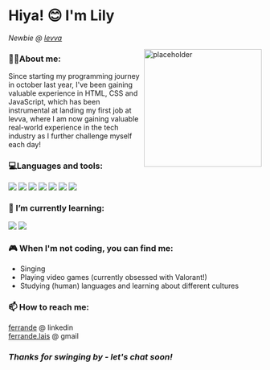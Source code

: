 

<h1> Hiya! 😊 I'm Lily</h1>

<p><em>Newbie @ <a href=https://www.linkedin.com/company/levva/>levva</a></em></p>

<img align="right" alt="placeholder" height="234px" width="234px" src="https://user-images.githubusercontent.com/116698705/233512745-f696c258-4653-4f99-a663-417029f95cd2.png">

<h3>👧🏻About me:</h3>
Since starting my programming journey in october last year, I've been gaining valuable experience in HTML, CSS and JavaScript, which has been instrumental at landing my first job at levva, where I am now gaining valuable real-world experience in the tech industry as I further challenge myself each day!

<h3>💻Languages and tools:</h3>

![](https://img.shields.io/badge/Code-JavaScript-informational?style=flat-square&logo=javascript&logoColor=white&color=F7DF1E)
![](https://img.shields.io/badge/Code-CSS3-informational?style=flat-square&logo=css3&logoColor=white&color=1572B6)
![](https://img.shields.io/badge/Tool-Bootstrap-informational?style=flat-square&logo=bootstrap&logoColor=white&color=7952B3)
![](https://img.shields.io/badge/Tool-Git-informational?style=flat-square&logo=git&logoColor=white&color=F05032)
![](https://img.shields.io/badge/Tool-Figma-informational?style=flat-square&logo=figma&logoColor=white&color=F24E1E)
![](https://img.shields.io/badge/Code-HTML5-informational?style=flat-square&logo=html5&logoColor=white&color=E34F26)
![](https://img.shields.io/badge/Tool-Github-informational?style=flat-square&logo=github&logoColor=white&color=181717)

<h3>🌱 I’m currently learning:</h3>

![](https://img.shields.io/badge/Tool-React-informational?style=flat-square&logo=react&logoColor=white&color=61DAFB)
![](https://img.shields.io/badge/Code-C%23-informational?style=flat-square&logo=csharp&logoColor=white&color=239120)

<h3>🎮 When I'm not coding, you can find me:</h3>

* Singing
* Playing video games (currently obsessed with Valorant!)
* Studying (human) languages and learning about different cultures

<h3>📫 How to reach me:</h3>

<a href="https://www.linkedin.com/in/ferrande/">ferrande</a> @ linkedin<br />
<a href="mailto:ferrande.lais@gmail.com">ferrande.lais</a> @ gmail

<h3><em><strong>Thanks for swinging by - let's chat soon!</strong></em></h3>
